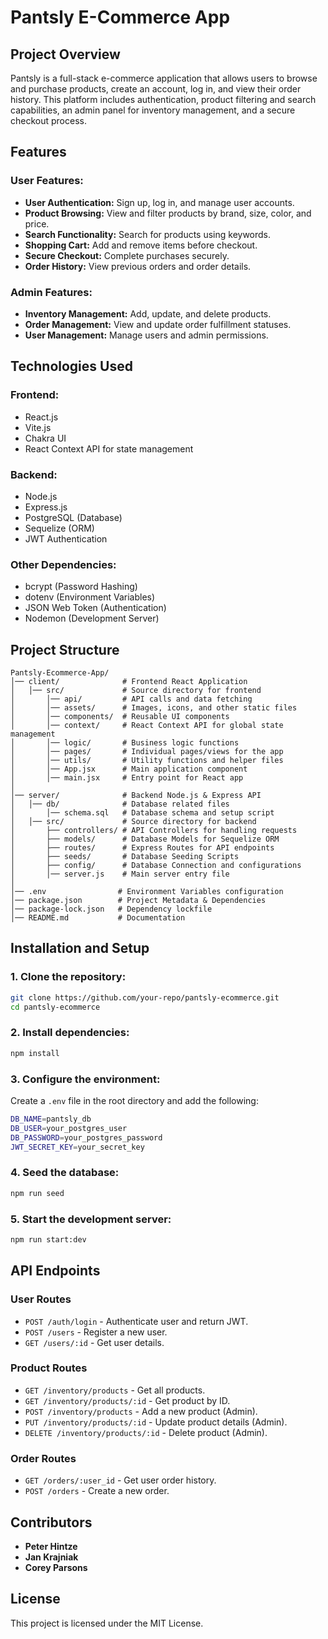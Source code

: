 # Pantsly E-Commerce App

## Project Overview

Pantsly is a full-stack e-commerce application that allows users to browse and purchase products, create an account, log in, and view their order history. This platform includes authentication, product filtering and search capabilities, an admin panel for inventory management, and a secure checkout process.

## Features

### User Features:

- **User Authentication:** Sign up, log in, and manage user accounts.
- **Product Browsing:** View and filter products by brand, size, color, and price.
- **Search Functionality:** Search for products using keywords.
- **Shopping Cart:** Add and remove items before checkout.
- **Secure Checkout:** Complete purchases securely.
- **Order History:** View previous orders and order details.

### Admin Features:

- **Inventory Management:** Add, update, and delete products.
- **Order Management:** View and update order fulfillment statuses.
- **User Management:** Manage users and admin permissions.

## Technologies Used

### Frontend:

- React.js
- Vite.js
- Chakra UI
- React Context API for state management

### Backend:

- Node.js
- Express.js
- PostgreSQL (Database)
- Sequelize (ORM)
- JWT Authentication

### Other Dependencies:

- bcrypt (Password Hashing)
- dotenv (Environment Variables)
- JSON Web Token (Authentication)
- Nodemon (Development Server)

## Project Structure

```
Pantsly-Ecommerce-App/
│── client/              # Frontend React Application
│   │── src/             # Source directory for frontend
│       │── api/         # API calls and data fetching
│       │── assets/      # Images, icons, and other static files
│       │── components/  # Reusable UI components
│       │── context/     # React Context API for global state management
│       │── logic/       # Business logic functions
│       │── pages/       # Individual pages/views for the app
│       │── utils/       # Utility functions and helper files
│       │── App.jsx      # Main application component
│       │── main.jsx     # Entry point for React app
│
│── server/              # Backend Node.js & Express API
│   │── db/              # Database related files
│       │── schema.sql   # Database schema and setup script
│   │── src/             # Source directory for backend
│       ├── controllers/ # API Controllers for handling requests
│       ├── models/      # Database Models for Sequelize ORM
│       ├── routes/      # Express Routes for API endpoints
│       ├── seeds/       # Database Seeding Scripts
│       ├── config/      # Database Connection and configurations
│       │── server.js    # Main server entry file
│
│── .env                # Environment Variables configuration
│── package.json        # Project Metadata & Dependencies
│── package-lock.json   # Dependency lockfile
│── README.md           # Documentation
```

## Installation and Setup

### 1. Clone the repository:

```sh
git clone https://github.com/your-repo/pantsly-ecommerce.git
cd pantsly-ecommerce
```

### 2. Install dependencies:

```sh
npm install
```

### 3. Configure the environment:

Create a `.env` file in the root directory and add the following:

```sh
DB_NAME=pantsly_db
DB_USER=your_postgres_user
DB_PASSWORD=your_postgres_password
JWT_SECRET_KEY=your_secret_key
```

### 4. Seed the database:

```sh
npm run seed
```

### 5. Start the development server:

```sh
npm run start:dev
```

## API Endpoints

### User Routes

- `POST /auth/login` - Authenticate user and return JWT.
- `POST /users` - Register a new user.
- `GET /users/:id` - Get user details.

### Product Routes

- `GET /inventory/products` - Get all products.
- `GET /inventory/products/:id` - Get product by ID.
- `POST /inventory/products` - Add a new product (Admin).
- `PUT /inventory/products/:id` - Update product details (Admin).
- `DELETE /inventory/products/:id` - Delete product (Admin).

### Order Routes

- `GET /orders/:user_id` - Get user order history.
- `POST /orders` - Create a new order.

## Contributors

- **Peter Hintze**
- **Jan Krajniak**
- **Corey Parsons**

## License

This project is licensed under the MIT License.
